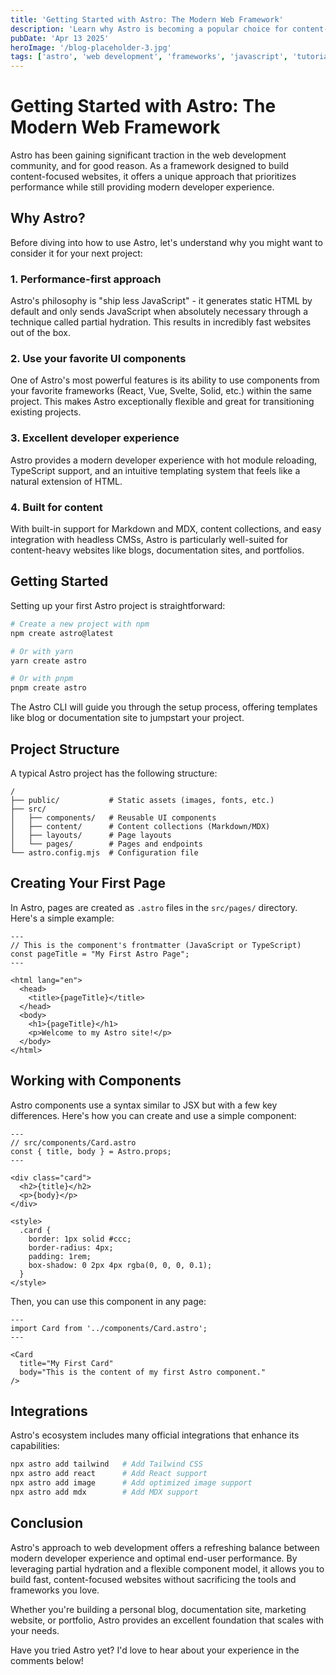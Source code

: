 ```yaml
---
title: 'Getting Started with Astro: The Modern Web Framework'
description: 'Learn why Astro is becoming a popular choice for content-focused websites and how to get started with your first Astro project.'
pubDate: 'Apr 13 2025'
heroImage: '/blog-placeholder-3.jpg'
tags: ['astro', 'web development', 'frameworks', 'javascript', 'tutorial']
---
```


# Getting Started with Astro: The Modern Web Framework

Astro has been gaining significant traction in the web development community, and for good reason. As a framework designed to build content-focused websites, it offers a unique approach that prioritizes performance while still providing modern developer experience.

## Why Astro?

Before diving into how to use Astro, let's understand why you might want to consider it for your next project:

### 1. Performance-first approach

Astro's philosophy is "ship less JavaScript" - it generates static HTML by default and only sends JavaScript when absolutely necessary through a technique called partial hydration. This results in incredibly fast websites out of the box.

### 2. Use your favorite UI components

One of Astro's most powerful features is its ability to use components from your favorite frameworks (React, Vue, Svelte, Solid, etc.) within the same project. This makes Astro exceptionally flexible and great for transitioning existing projects.

### 3. Excellent developer experience

Astro provides a modern developer experience with hot module reloading, TypeScript support, and an intuitive templating system that feels like a natural extension of HTML.

### 4. Built for content

With built-in support for Markdown and MDX, content collections, and easy integration with headless CMSs, Astro is particularly well-suited for content-heavy websites like blogs, documentation sites, and portfolios.

## Getting Started

Setting up your first Astro project is straightforward:

```bash
# Create a new project with npm
npm create astro@latest

# Or with yarn
yarn create astro

# Or with pnpm
pnpm create astro
```

The Astro CLI will guide you through the setup process, offering templates like blog or documentation site to jumpstart your project.

## Project Structure

A typical Astro project has the following structure:

```
/
├── public/           # Static assets (images, fonts, etc.)
├── src/
│   ├── components/   # Reusable UI components
│   ├── content/      # Content collections (Markdown/MDX)
│   ├── layouts/      # Page layouts
│   └── pages/        # Pages and endpoints
└── astro.config.mjs  # Configuration file
```

## Creating Your First Page

In Astro, pages are created as `.astro` files in the `src/pages/` directory. Here's a simple example:

```astro
---
// This is the component's frontmatter (JavaScript or TypeScript)
const pageTitle = "My First Astro Page";
---

<html lang="en">
  <head>
    <title>{pageTitle}</title>
  </head>
  <body>
    <h1>{pageTitle}</h1>
    <p>Welcome to my Astro site!</p>
  </body>
</html>
```

## Working with Components

Astro components use a syntax similar to JSX but with a few key differences. Here's how you can create and use a simple component:

```astro
---
// src/components/Card.astro
const { title, body } = Astro.props;
---

<div class="card">
  <h2>{title}</h2>
  <p>{body}</p>
</div>

<style>
  .card {
    border: 1px solid #ccc;
    border-radius: 4px;
    padding: 1rem;
    box-shadow: 0 2px 4px rgba(0, 0, 0, 0.1);
  }
</style>
```

Then, you can use this component in any page:

```astro
---
import Card from '../components/Card.astro';
---

<Card 
  title="My First Card" 
  body="This is the content of my first Astro component."
/>
```

## Integrations

Astro's ecosystem includes many official integrations that enhance its capabilities:

```bash
npx astro add tailwind   # Add Tailwind CSS
npx astro add react      # Add React support
npx astro add image      # Add optimized image support
npx astro add mdx        # Add MDX support
```

## Conclusion

Astro's approach to web development offers a refreshing balance between modern developer experience and optimal end-user performance. By leveraging partial hydration and a flexible component model, it allows you to build fast, content-focused websites without sacrificing the tools and frameworks you love.

Whether you're building a personal blog, documentation site, marketing website, or portfolio, Astro provides an excellent foundation that scales with your needs.

Have you tried Astro yet? I'd love to hear about your experience in the comments below!